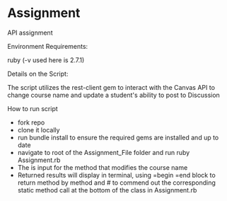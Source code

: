 # Assignment
API assignment

Environment Requirements:

ruby (-v used here is 2.7.1)

Details on the Script:

The script utilizes the rest-client gem to interact with the Canvas API to change course name and update a student's ability to post to Discussion

How to run script
 - fork repo
 - clone it locally 
 - run bundle install to ensure the required gems are installed and up to date
 - navigate to root of the Assignment_File folder and run ruby Assignment.rb <Course Name>
 - The <Course Name> is input for the method that modifies the course name
 - Returned results will display in terminal, using =begin =end block to return method by method and # to commend out the corresponding static method call at the bottom of the class in Assignment.rb
 
 
